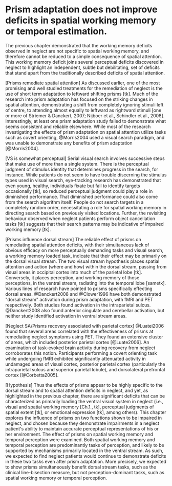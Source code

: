 Prism adaptation does not improve deficits in spatial working memory or temporal estimation.
============================================================================================

The previous chapter demonstrated that the working memory deficits
observed in neglect are not specific to spatial working memory,
and therefore cannot be reduced to a simple consequence of spatial
attention. This working memory deficit joins several perceptual
deficits discovered in neglect to highlight an independent, subtle
but debilitating, set of deficits that stand apart from the
traditionally described deficits of spatial attention.

[Prisms remediate spatial attention] As discussed earlier, one of
the most promising and well studied treatments for the remediation
of neglect is the use of short term adaptation to leftward
shifting prisms [tk]. Much of the research into prism adaptation
has focused on the striking changes in spatial attention,
demonstrating a shift from completely ignoring stimuli left of
centre, to attending almost equally to leftward as rightward
stimuli [one or more of Striemer & Danckert, 2007; Nijboer et al.,
Schindler et al., 2008]. Interestingly, at least one prism
adaptation study failed to demonstrate what seems consistent and
reliable elsewhere. While most of the research investigating the
effects of prism adaptation on spatial attention utilize tasks
such as covert orienting, @Morris2004 used a visual search
paradigm, and was unable to demonstrate any benefits of prism
adaptation [@Morris2004].

[VS is somewhat perceptual] Serial visual search involves
successive steps that make use of more than a single system. There
is the perceptual judgment of stimulus identity that determines
progress in the search, for instance. While patients do not seem
to have trouble discerning the stimulus types used in visual
search, eye-tracking research has demonstrated that even young,
healthy, individuals fixate but fail to identify targets
occasionally [tk], so reduced perceptual judgment could play a
role in diminished performance. That diminished performance could
also come from the search algorithm itself. People do not search
targets in a completely random order, necessitating a role for
spatial working memory in directing search based on previously
visited locations.  Further, the revisiting behaviour observed
when neglect patients perform object cancellation tasks [tk]
suggests that their search patterns may be indicative of impaired
working memory [tk]. 

[Prisms influence dorsal stream] The reliable effect of prisms on
remediating spatial attention deficits, with their simultaneous
lack of obvious efficacy on more perceptually demanding tasks and
visual search, a working memory loaded task, indicate that their
effect may be primarily on the dorsal visual stream. The two
visual stream hypothesis places spatial attention and action
(where and how) within the dorsal stream, passing from visual
areas in occipital cortex into much of the parietal lobe [tk].
Conversely, it places perception, and working memory of those
perceptions, in the ventral stream, radiating into the temporal
lobe [sametk].  Various lines of research have pointed to prisms
specifically effecting dorsal areas. @Danckert2008 and @Clower1996
have both demonstrated "dorsal stream" activation during prism
adaptation, with fMRI and PET respectively. Both studies found
activation in the intraparietal sulcus. @Danckert2008 also found
anterior cingulate and cerebellar activation, but neither study
identified activation in ventral stream areas.

[Neglect SA/Prisms recovery associated with parietal cortex]
@Luatei2006 found that several areas correlated with the
effectiveness of prisms at remediating neglect symptoms using PET.
They found an extensive cluster of areas, which included posterior
parietal cortex [@Luate2006]. An examination of task-evoked brain
activity during recovery from neglect corroborates this notion.
Participants performing a covert orienting task while undergoing
fMRI exhibited significantly attenuated activity in undamaged
areas of visual cortex, posterior parietal cortex (particularly
the intraparietal sulcus and superior parietal lobule), and
dorsolateral prefrontal cortex [@Corbetta2005].

[Hypothesis] Thus the effects of prisms appear to be highly
specific to the dorsal stream and to spatial attention deficits in
neglect, and yet, as highlighted in the previous chapter, there
are significant deficits that can be characterized as primarily
loading the ventral visual system in neglect (i.e., visual and
spatial working memory [Ch.1., tk], perceptual judgments of
spatial extent [tk], or emotional expression [tk], among others).
This chapter explores the influence of prisms on two functions
shown to be impaired in neglect, and chosen because they
demonstrate impairments in a neglect patient's ability to maintain
accurate perceptual representations of his or her environment. The
effect of prisms on spatial working memory and temporal perception
were examined. Both spatial working memory and temporal perception
are predominantly tasks of perception, and likely to be supported
by mechanisms primarily located in the ventral stream. As such, we
expected to find neglect patients would continue to demonstrate
deficits in these two tasks even after prism adaptation. More
precisely, we expected to show prisms simultaneously benefit
dorsal stream tasks, such as the clinical line-bisection measure,
but not perception-dominant tasks, such as spatial working memory
or temporal perception.
